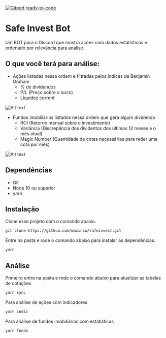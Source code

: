 [![Gitpod ready-to-code](https://img.shields.io/badge/Gitpod-ready--to--code-blue?logo=gitpod)](https://gitpod.io/#https://github.com/samuelcust/safe-invest-bot)

# Safe Invest Bot
Um BOT para o Discord que mostra ações com dados estatísticos e ordenado por relevância para análise.

## O que você terá para análise:

- Ações listadas nessa ordem e filtradas pelos índices de Benjamin Graham
  - % de dividendos
  - P/L (Preço sobre o lucro)
  - Liquidez corrent


![Alt text](/docs/screenshots/indicadores.png?raw=true "Amostra de indicadores fundamentalista")

- Fundos imobiliários listados nessa ordem que gera algum dividendo
  - ROI (Retorno mensal sobre o investimento)
  - Variância (Discrepância dos dividentos dos últimos 12 meses e o mês atual)
  - Magic Number (Quantidade de cotas necessárias para reder uma cota por mês)

![Alt text](/docs/screenshots/fundos.png?raw=true "Amostra de fundos imobiliários")


## Dependências
- Git
- Node 10 ou superior
- yarn

## Instalação

Clone esse projeto com o comando abaixo.
```sh
git clone https://github.com/mazinsw/safeinvest.git
```

Entre na pasta e rode o comando abaixo para instalar as dependências.
```sh
yarn
```

## Análise
Primeiro entre na pasta e rode o comando abaixo para atualizar as tabelas de cotações
```sh
yarn sync
```

Para análise de ações com indicadores
```sh
yarn indic
```

Para análise de fundos imobiliários com estatísticas
```sh
yarn funds
```
